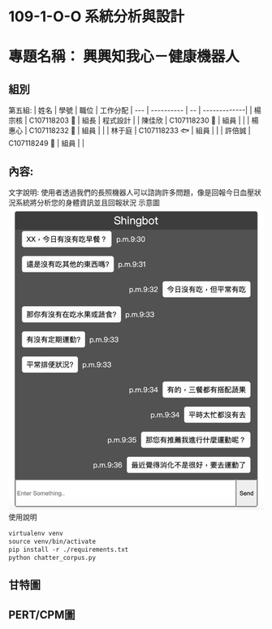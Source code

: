 # 109-1-O-O 系統分析與設計
# 專題名稱： 興興知我心－健康機器人
## 組別 
 第五組:
  | 姓名 | 學號 | 職位 | 工作分配
  | --- | ---------- | -- | -------------|
  | 楊宗核 | C107118203  :chicken: | 組長 | 程式設計 |
  | 陳佳欣 | C107118230 :panda_face: | 組員 |  |
  | 楊惠心 | C107118232 :ram: | 組員 |  |
  | 林于庭 | C107118233 :fish: | 組員 |  |
  | 許倍誠 | C107118249 :crocodile: | 組員 |  |

## 內容:
  文字說明:
  使用者透過我們的長照機器人可以諮詢許多問題，像是回報今日血壓狀況系統將分析您的身體資訊並且回報狀況
  示意圖
  ![Shingbot](/img/shingroom.png)
  使用說明
  ```
  virtualenv venv
  source venv/bin/activate
  pip install -r ./requirements.txt
  python chatter_corpus.py
  ```
## 甘特圖

## PERT/CPM圖
